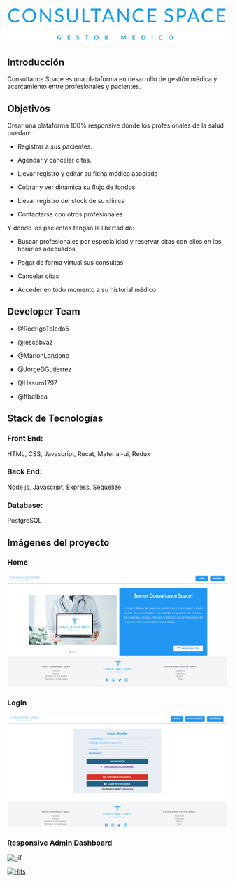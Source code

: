 
# ![logo](/client/src/components/header/CONSULTANCESPACETIPO.png)



## Introducción

Consultance Space es una plataforma en desarrollo de gestión médica y acercamiento entre profesionales y pacientes.

## Objetivos

Crear una plataforma 100% responsive dónde los profesionales de la salud puedan:

 * Registrar a sus pacientes. 

 * Agendar y cancelar citas. 

 * Llevar registro y editar su ficha médica asociada

 * Cobrar y ver dinámica su flujo de fondos

 * Llevar registro del stock de su clínica

 * Contactarse con otros profesionales


 Y dónde los pacientes tengan la libertad de:

 * Buscar profesionales por especialidad y reservar citas con ellos en los horarios adecuados

 * Pagar de forma virtual sus consultas

 * Cancelar citas

 * Acceder en todo momento a su historial médico

## Developer Team

 * @RodrigoToledo5
 
 * @jescabvaz

 * @MarlonLondono

 * @JorgeDGutierrez

 * @Hasuro1797 

 * @ftbalboa 

## Stack de Tecnologías

### Front End:

HTML, CSS, Javascript, Recat, Material-ui, Redux

### Back End:

Node js, Javascript, Express, Sequelize

### Database:

PostgreSQL

## Imágenes del proyecto

### Home
![img1](/client/src/assets/img/readme/1.PNG)

### Login
![img2](/client/src/assets/img/readme/2.PNG)

### Responsive Admin Dashboard

![gif](/client/src/assets/img/readme/responsive.gif)

[![Hits](https://hits.seeyoufarm.com/api/count/incr/badge.svg?url=https%3A%2F%2Fgithub.com%2FRodrigoToledo5%2FConsultanceSpace&count_bg=%2333988E&title_bg=%23555555&icon=&icon_color=%23E7E7E7&title=views&edge_flat=false)](https://hits.seeyoufarm.com)